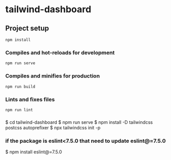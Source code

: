 # tailwind-dashboard

## Project setup
```
npm install
```

### Compiles and hot-reloads for development
```
npm run serve
```

### Compiles and minifies for production
```
npm run build
```

### Lints and fixes files
```
npm run lint
```

###
 $ cd tailwind-dashboard
 $ npm run serve
 $ npm install -D tailwindcss postcss autoprefixer
 $ npx tailwindcss init -p

### if the package  is eslint<7.5.0 that need to  update eslint@=7.5.0
 $  npm install eslint@=7.5.0